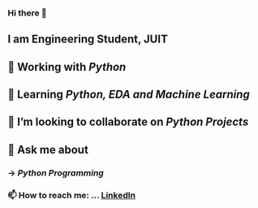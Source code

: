 ### Hi there 👋


## I am Engineering Student, JUIT
## 🔭 Working with *_Python_*
## 🌱 Learning *_Python, EDA and Machine Learning_*
## 👯 I’m looking to collaborate on *Python Projects*
## 💬 Ask me about  
### -> _Python Programming_

### 📫 How to reach me: ... [Linkedln](https://www.linkedin.com/in/aditya-mishra-ba7259170?lipi=urn%3Ali%3Apage%3Ad_flagship3_profile_view_base_contact_details%3BsaB1l0wPRbGEAsjnOlk0xg%3D%3D)


